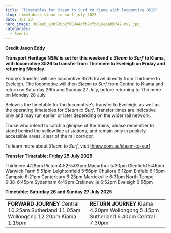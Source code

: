 ```yaml
---
title: "Timetables for Steam to Surf to Kiama with locomotive 3526"
slug: timetables-steam-to-surf-july-2025
date: Jul 23
hero_image: 367ea5_a30530b2f60944dfb7cfbd16eeabb742~mv2.jpg
categories:
  - Events
---
```



**Credit Jason Eddy**

**Transport Heritage NSW is set for this weekend's** ***Steam to Surf*** **to Kiama, with locomotive 3526 to transfer from Thirlmere to Eveleigh on Friday and returning Monday.**

Friday’s transfer will see locomotive 3526 travel directly from Thirlmere to Eveleigh. The locomotive will then *Steam to Surf* from Central to Kiama and return on Saturday 26th and Sunday 27 July, before returning to Thirlmere on Monday 28 July.

Below is the timetable for the locomotive's transfer to Eveleigh, as well as the operating timetables for *Steam to Surf*. Transfer times are indicative only and may run earlier or later depending on the wider rail network.

Those who intend to catch a glimpse of the trains, please remember to stand behind the yellow line at stations, and remain only in publicly accessible areas, clear of the rail corridor.

To learn more about *Steam to Surf*, visit [thnsw.com.au/steam-to-surf](http://thnsw.com.au/steam-to-surf)

**Transfer Timetable: Friday 25 July 2025**

Thirlmere 4:28pm
Picton 4:52-5:03pm
Macarthur 5:30pm
Glenfield 5:46pm
Warwick Farm 5:51pm
Leightonfield 5:56pm
Chullora 6:12pm
Enfield 6:16pm
Campsie 6:21pm
Canterbury 6:23pm
Marrickville 6:31pm
North Tempe 6:38-6:45pm
Sydenham 6:49pm
Erskineville 6:52pm
Eveleigh 6:55pm

**Timetable: Saturday 26 and Sunday 27 July 2025**

|  |  |
| --- | --- |
| **FORWARD JOURNEY** Central 10.25am Sutherland 11.05am Wollongong 12.20pm Kiama 1.15pm | **RETURN JOURNEY** Kiama 4.20pm Wollongong 5.15pm Sutherland 6.40pm Central 7.30pm |
